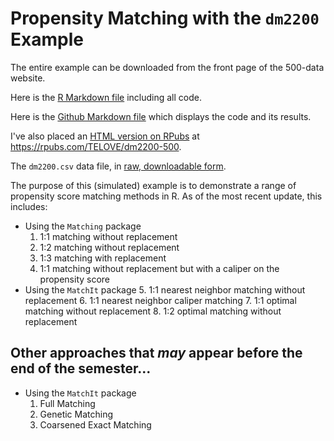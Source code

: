 # Propensity Matching with the `dm2200` Example 

The entire example can be downloaded from the front page of the 500-data website.

Here is the [R Markdown file](https://github.com/THOMASELOVE/500-data/blob/master/dm2200/matching_with_dm2200.Rmd) including all code.

Here is the [Github Markdown file](https://github.com/THOMASELOVE/500-data/blob/master/dm2200/matching_with_dm2200.md) which displays the code and its results.

I've also placed an [HTML version on RPubs](https://rpubs.com/TELOVE/dm2200-500) at https://rpubs.com/TELOVE/dm2200-500.

The `dm2200.csv` data file, in [raw, downloadable form](https://raw.githubusercontent.com/THOMASELOVE/500-data/master/dm2200/data/dm2200.csv).

The purpose of this (simulated) example is to demonstrate a range of propensity score matching methods in R. As of the most recent update, this includes:

- Using the `Matching` package
    1. 1:1 matching without replacement
    2. 1:2 matching without replacement
    3. 1:3 matching with replacement
    4. 1:1 matching without replacement but with a caliper on the propensity score
- Using the `MatchIt` package
    5. 1:1 nearest neighbor matching without replacement
    6. 1:1 nearest neighbor caliper matching
    7. 1:1 optimal matching without replacement
    8. 1:2 optimal matching without replacement

## Other approaches that *may* appear before the end of the semester...

- Using the `MatchIt` package
    1. Full Matching
    2. Genetic Matching
    3. Coarsened Exact Matching 

